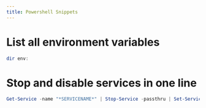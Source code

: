 ```yaml
---
title: Powershell Snippets
---
```


# List all environment variables

```powershell
dir env:
```

# Stop and disable services in one line

```powershell
Get-Service -name "*SERVICENAME*" | Stop-Service -passthru | Set-Service -startmode disabled
```
